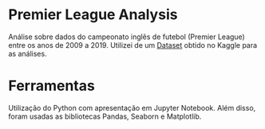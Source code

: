 # Premier League Analysis
Análise sobre dados do campeonato inglês de futebol (Premier League) entre os anos de 2009 a 2019.
Utilizei de um [Dataset](https://www.kaggle.com/aj7amigo/english-premier-league-data-2009-2019) obtido no Kaggle para as análises.
# Ferramentas 
Utilização do Python com apresentação em Jupyter Notebook. Além disso, foram usadas as bibliotecas Pandas, Seaborn e Matplotlib.
